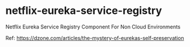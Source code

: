 # netflix-eureka-service-registry
Netflix Eureka Service Registry Component For Non Cloud Environments


Ref: https://dzone.com/articles/the-mystery-of-eurekas-self-preservation